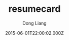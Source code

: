 ---
title: resumecard
github: https://github.com/ddbullfrog/resumecard
demo: https://ddbullfrog.github.io/resumecard
author: Dong Liang
ssg:
  - Jekyll
cms:
  - No Cms
date: 2015-06-01T22:00:02.000Z
description: You can see the live demo
stale: true
---